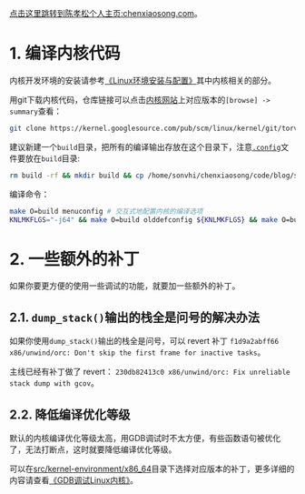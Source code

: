 [点击这里跳转到陈孝松个人主页:chenxiaosong.com](http://chenxiaosong.com/)。

# 1. 编译内核代码

内核开发环境的安装请参考[《Linux环境安装与配置》](http://chenxiaosong.com/linux/userspace-environment.html)其中内核相关的部分。

用git下载内核代码，仓库链接可以点击[内核网站](https://kernel.org/)上对应版本的`[browse] -> summary`查看：
```sh
git clone https://kernel.googlesource.com/pub/scm/linux/kernel/git/torvalds/linux.git # 国内使用googlesource仓库链接比较快
```

建议新建一个`build`目录，把所有的编译输出存放在这个目录下，注意[`.config`](https://gitee.com/chenxiaosonggitee/blog/blob/master/src/kernel-environment/x86_64/config)文件要放在`build`目录:
```sh
rm build -rf && mkdir build && cp /home/sonvhi/chenxiaosong/code/blog/src/kernel-environment/x86_64/config build/.config
```

编译命令：
```sh
make O=build menuconfig # 交互式地配置内核的编译选项
KNLMKFLGS="-j64" && make O=build olddefconfig ${KNLMKFLGS} && make O=build bzImage ${KNLMKFLGS} && make O=build modules ${KNLMKFLGS} && make O=build modules_install INSTALL_MOD_PATH=mod ${KNLMKFLGS}
```

# 2. 一些额外的补丁

如果你要更方便的使用一些调试的功能，就要加一些额外的补丁。

## 2.1. `dump_stack()`输出的栈全是问号的解决办法

如果你使用`dump_stack()`输出的栈全是问号，可以 revert 补丁 `f1d9a2abff66 x86/unwind/orc: Don't skip the first frame for inactive tasks`。

主线已经有补丁做了 revert： `230db82413c0 x86/unwind/orc: Fix unreliable stack dump with gcov`。

## 2.2. 降低编译优化等级

默认的内核编译优化等级太高，用GDB调试时不太方便，有些函数语句被优化了，无法打断点，这时就要降低编译优化等级。

可以在[src/kernel-environment/x86_64](https://gitee.com/chenxiaosonggitee/blog/tree/master/src/kernel-environment/x86_64)目录下选择对应版本的补丁，更多详细的内容请查看[《GDB调试Linux内核》](http://chenxiaosong.com/kernel/kernel-gdb.html)。
